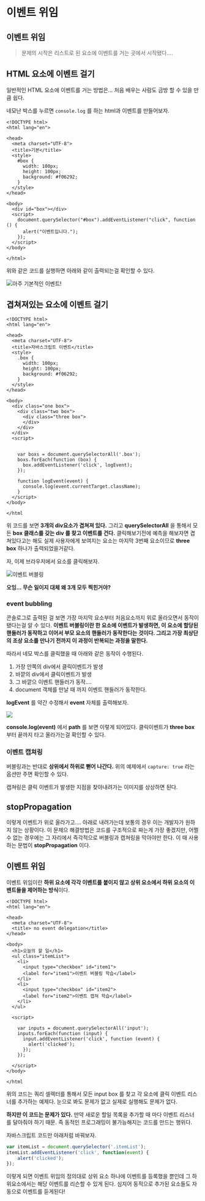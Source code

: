 # 이벤트 위임

## 이벤트 위임

> 문제의 시작은 리스트로 된 요소에 이벤트를 거는 곳에서 시작됐다....

## HTML 요소에 이벤트 걸기

일반적인 HTML 요소에 이벤트를 거는 방법은... 처음 배우는 사람도 금방 할 수 있을 만큼 쉽다.

네모난 박스를 누르면 `console.log` 를 하는 html과 이벤트를 만들어보자.

```markup
<!DOCTYPE html>
<html lang="en">

<head>
  <meta charset="UTF-8">
  <title>기본</title>
  <style>
    #box {
      width: 100px;
      height: 100px;
      background: #f06292;
    }
  </style>
</head>

<body>
  <div id="box"></div>
  <script>
    document.querySelector("#box").addEventListener("click", function () {
      alert("이벤트입니다.");
    });
  </script>
</body>

</html>
```

위와 같은 코드를 실행하면 아래와 같이 출력되는걸 확인할 수 있다.

![&#xC544;&#xC8FC; &#xAE30;&#xBCF8;&#xC801;&#xC778; &#xC774;&#xBCA4;&#xD2B8;!](../../.gitbook/assets/1.-.png)

## 겹쳐져있는 요소에 이벤트 걸기

```markup
<!DOCTYPE html>
<html lang="en">

<head>
  <meta charset="UTF-8">
  <title>자바스크립트 이벤트</title>
  <style>
    .box {
      width: 100px;
      height: 100px;
      background: #f06292;
    }
  </style>
</head>

<body>
  <div class="one box">
    <div class="two box">
      <div class="three box">
      </div>
    </div>
  </div>
  <script>


    var boxs = document.querySelectorAll('.box');
    boxs.forEach(function (box) {
      box.addEventListener('click', logEvent);
    });

    function logEvent(event) {
      console.log(event.currentTarget.className);
    }
  </script>
</body>

</html
```

위 코드를 보면 **3개의 div요소가 겹쳐져 있다.** 그리고 **querySelectorAll** 을 통해서 모든 **box 클래스를 갖는 div 를 찾고 이벤트를 건다.** 클릭해보기전에 예측을 해보자면 겹쳐있다고는 해도 실제 사용자에게 보여지는 요소는 마지막 3번째 요소이므로 **three box** 하나가 출력되었을거같다.

자, 이제 브라우저에서 요소를 클릭해보자.

![&#xC774;&#xBCA4;&#xD2B8; &#xBC84;&#xBE14;&#xB9C1;](../../.gitbook/assets/2.-.png)

**오잉... 무슨 일이지 대체 왜 3개 모두 찍힌거야?**

### event bubbling

콘솔로그로 출력된 걸 보면 가장 마지막 요소부터 처음요소까지 위로 올라오면서 동작이 됐다는걸 알 수 있다. **이벤트 버블링이란 한 요소에 이벤트가 발생하면, 이 요소에 할당된 핸들러가 동작하고 이어서 부모 요소의 핸들러가 동작한다는 것이다. 그리고 가장 최상단의 조상 요소를 만나기 전까지 이 과정이 반복되는 과정을 말한다.**

따라서 네모 박스를 클릭했을 때 아래와 같은 동작이 수행된다.

1. 가장 안쪽의 div에서 클릭이벤트가 발생
2. 바깥의 div에서 클릭이벤트가 발생
3. 그 바깥으 이벤트 핸들러가 동작....
4. document 객체를 만날 때 까지 이벤트 핸들러가 동작한다.

**logEvent** 를 약간 수정해서 **event** 자체를 출력해보자.

![](../../.gitbook/assets/3.-.png)

**console.log\(event\)** 에서 **path** 를 보면 이렇게 되어있다. 클릭이벤트가 **three box** 부터 끝까지 타고 올라가는걸 확인할 수 있다.

### 이벤트 캡쳐링

버블링과는 반대로 **상위에서 하위로 뻗어 나간다.** 위의 예제에서 `capture: true` 라는 옵션만 주면 확인할 수 있다.

캡쳐링은 클릭 이벤트가 발생한 지점을 찾아내려가는 이미지를 상상하면 된다.

## stopPropagation

이렇게 이벤트가 위로 올라가고.... 아래로 내려가는데 보통의 경우 이는 개발자가 원하지 않는 상황이다. 이 문제으 해결방법은 코드를 구조적으로 짜는게 가장 좋겠지만, 어쩔 수 없는 경우에는 그 자리에서 즉각적으로 버블링과 캡쳐링을 막아야만 한다. 이 때 사용하는 문법이 **stopPropagation** 이다.

## 이벤트 위임

이벤트 위임이란 **하위 요소에 각각 이벤트를 붙이지 않고 상위 요소에서 하위 요소의 이벤트들을 제어하는 방식**이다.

```markup
<!DOCTYPE html>
<html lang="en">

<head>
  <meta charset="UTF-8">
  <title> no event delegation</title>
</head>

<body>
  <h1>오늘의 할 일</h1>
  <ul class="itemList">
    <li>
      <input type="checkbox" id="item1">
      <label for="item1">이벤트 버블링 학습</label>
    </li>
    <li>
      <input type="checkbox" id="item2">
      <label for="item2">이벤트 캡쳐 학습</label>
    </li>
  </ul>

  <script>

    var inputs = document.querySelectorAll('input');
    inputs.forEach(function (input) {
      input.addEventListener('click', function (event) {
        alert('clicked');
      });
    });

  </script>
</body>

</html
```

위의 코드는 쿼리 셀렉터를 통해서 모든 input box 를 찾고 각 요소에 클릭 이벤트 리스너를 추가하는 예제다. 눈으로 봐도 문제가 없고 실제로 실행해도 문제가 없다.

**하지만 이 코드는 문제가 있다.** 만약 새로운 할일 목록을 추가할 때 마다 이벤트 리스너를 달아줘야 하기 때문. 즉 동적인 프로그래밍이 불가능해지는 코드를 만드는 행위다.

자바스크립트 코드만 아래처럼 바꿔보자.

```javascript
var itemList = document.querySelector('.itemList');
itemList.addEventListener('click', function(event) {
    alert('clicked');
});
```

이렇게 되면 이벤트 위임의 정의대로 상위 요소 하나에 이벤트를 등록했을 뿐인데 그 하위요소에서는 해당 이벤트를 리슨할 수 있게 된다. 심지어 동적으로 추가된 요소들도 자동으로 이벤트를 듣게된다!

